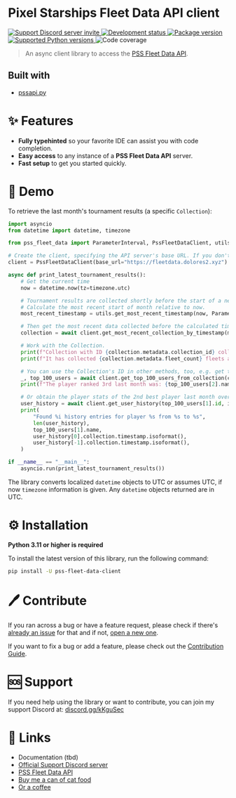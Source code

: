 # Pixel Starships Fleet Data API client

<a href="https://discord.gg/kKguSec" target="_blank">
    <img src="https://discord.com/api/guilds/565819215731228672/embed.png" alt="Support Discord server invite">
</a>
<a href="https://pypi.org/project/pss-fleet-data-client" target="_blank">
    <img src="https://img.shields.io/pypi/status/pss-fleet-data-client?color=%23DAB420&label=status" alt="Development status">
</a>
<a href="https://pypi.org/project/pss-fleet-data-client" target="_blank">
    <img src="https://img.shields.io/pypi/v/pss-fleet-data-client?color=%23DAB420&label=pypi%20package" alt="Package version">
</a>
<a href="https://pypi.org/project/pss-fleet-data-client" target="_blank">
    <img src="https://img.shields.io/pypi/pyversions/pss-fleet-data-client.svg?color=%23DAB420" alt="Supported Python versions">
</a>
<img src="https://img.shields.io/codecov/c/github/pss-tools-development/pss-fleet-data-client" alt="Code coverage">


> An async client library to access the [PSS Fleet Data API](https://github.com/Zukunftsmusik/pss-fleet-data-api).

## Built with

- [pssapi.py](https://pypi.org/project/pssapi)

# ✨ Features
- **Fully typehinted** so your favorite IDE can assist you with code completion.
- **Easy access** to any instance of a **PSS Fleet Data API** server.
- **Fast setup** to get you started quickly.

# 🚀 Demo
To retrieve the last month's tournament results (a specific `Collection`):
```python
import asyncio
from datetime import datetime, timezone

from pss_fleet_data import ParameterInterval, PssFleetDataClient, utils

# Create the client, specifying the API server's base URL. If you don't specify a base URL, it defaults to https://fleetdata.dolores2.xyz
client = PssFleetDataClient(base_url="https://fleetdata.dolores2.xyz")

async def print_latest_tournament_results():
    # Get the current time
    now = datetime.now(tz=timezone.utc)

    # Tournament results are collected shortly before the start of a new month.
    # Calculate the most recent start of month relative to now.
    most_recent_timestamp = utils.get_most_recent_timestamp(now, ParameterInterval.MONTHLY)

    # Then get the most recent data collected before the calculated timestamp.
    collection = await client.get_most_recent_collection_by_timestamp(most_recent_timestamp)

    # Work with the Collection.
    print(f"Collection with ID {collection.metadata.collection_id} collected at {collection.metadata.timestamp}.")
    print(f"It has collected {collection.metadata.fleet_count} fleets and {len(collection.users)} players.")

    # You can use the Collection's ID in other methods, too, e.g. get the top 100 players at the end of the month.
    _, top_100_users = await client.get_top_100_users_from_collection(collection.metadata.collection_id)
    print(f"The player ranked 3rd last month was: {top_100_users[2].name}")

    # Or obtain the player stats of the 2nd best player last month over time
    user_history = await client.get_user_history(top_100_users[1].id, interval=ParameterInterval.MONTHLY)
    print(
        "Found %i history entries for player %s from %s to %s",
        len(user_history),
        top_100_users[1].name,
        user_history[0].collection.timestamp.isoformat(),
        user_history[-1].collection.timestamp.isoformat(),
    )

if __name__ == "__main__":
    asyncio.run(print_latest_tournament_results())
```
The library converts localized `datetime` objects to UTC or assumes UTC, if now `timezone` information is given. Any `datetime` objects returned are in UTC.

# ⚙️ Installation
**Python 3.11 or higher is required**

To install the latest version of this library, run the following command:
```sh
pip install -U pss-fleet-data-client
```

# 🖊️ Contribute
If you ran across a bug or have a feature request, please check if there's [already an issue](https://github.com/PSS-Tools-Development/pss-fleet-data-client/issues) for that and if not, [open a new one](https://github.com/PSS-Tools-Development/pss-fleet-data-client/issues/new).

If you want to fix a bug or add a feature, please check out the [Contribution Guide](CONTRIBUTING.md).

# 🆘 Support
If you need help using the library or want to contribute, you can join my support Discord at: [discord.gg/kKguSec](https://https://discord.gg/kKguSec)

# 🔗 Links
- Documentation (tbd)
- [Official Support Discord server](https://https://discord.gg/kKguSec)
- [PSS Fleet Data API](https://fleetdata.dolores2.xyz)
- [Buy me a can of cat food](https://buymeacoffee.com/the_worst_pss)
- [Or a coffee](https://ko-fi.com/theworstpss)
